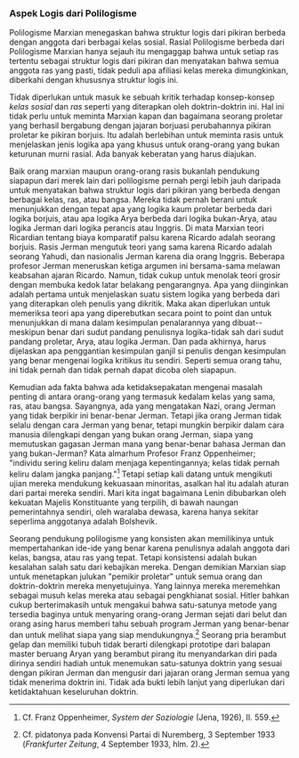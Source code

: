 ### Aspek Logis dari Polilogisme

Polilogisme Marxian menegaskan bahwa struktur logis dari pikiran berbeda dengan anggota dari berbagai kelas sosial. Rasial Polilogisme berbeda dari Polilogisme Marxian hanya sejauh itu mengaggap bahwa untuk setiap ras tertentu sebagai struktur logis dari pikiran dan menyatakan bahwa semua anggota ras yang pasti, tidak peduli apa afiliasi kelas mereka dimungkinkan, diberkahi dengan khususnya struktur logis ini.

Tidak diperlukan untuk masuk ke sebuah kritik terhadap konsep-konsep *kelas sosial* dan *ras* seperti yang diterapkan oleh doktrin-doktrin ini. Hal ini tidak perlu untuk meminta Marxian kapan dan bagaimana seorang proletar yang berhasil bergabung dengan jajaran borjuasi perubahannya pikiran proletar ke pikiran borjuis. Itu adalah berlebihan untuk meminta rasis untuk menjelaskan jenis logika apa yang khusus untuk orang-orang yang bukan keturunan murni rasial. Ada banyak keberatan yang harus diajukan.

Baik orang marxian maupun orang-orang rasis bukanlah pendukung siapapun dari merek lain dari polilogisme pernah pergi lebih jauh daripada untuk menyatakan bahwa struktur logis dari pikiran yang berbeda dengan berbagai kelas, ras, atau bangsa. Mereka tidak pernah berani untuk menunjukkan dengan tepat apa yang logika kaum proletar berbeda dari logika borjuis, atau apa logika Arya berbeda dari logika bukan-Arya, atau logika Jerman dari logika perancis atau Inggris. Di mata Marxian teori Ricardian tentang biaya komparatif palsu karena Ricardo adalah seorang borjuis. Rasis Jerman mengutuk teori yang sama karena Ricardo adalah seorang Yahudi, dan nasionalis Jerman karena dia orang Inggris. Beberapa profesor Jerman meneruskan ketiga argumen ini bersama-sama melawan keabsahan ajaran Ricardo. Namun, tidak cukup untuk menolak teori grosir dengan membuka kedok latar belakang pengarangnya. Apa yang diinginkan adalah pertama untuk menjelaskan suatu sistem logika yang berbeda dari yang diterapkan oleh penulis yang dikritik. Maka akan diperlukan untuk memeriksa teori apa yang diperebutkan secara point to point dan untuk menunjukkan di mana dalam kesimpulan penalarannya yang dibuat--meskipun benar dari sudut pandang penulisnya logika-tidak sah dari sudut pandang proletar, Arya, atau logika Jerman. Dan pada akhirnya, harus dijelaskan apa penggantian kesimpulan ganjil si penulis dengan kesimpulan yang benar mengenai logika kritikus itu sendiri. Seperti semua orang tahu, ini tidak pernah dan tidak pernah dapat dicoba oleh siapapun.

Kemudian ada fakta bahwa ada ketidaksepakatan mengenai masalah penting di antara orang-orang yang termasuk kedalam kelas yang sama, ras, atau bangsa. Sayangnya, ada yang mengatakan Nazi, orang Jerman yang tidak berpikir ini benar-benar Jerman. Tetapi jika orang Jerman tidak selalu dengan cara Jerman yang benar, tetapi mungkin berpikir dalam cara manusia dilengkapi dengan yang bukan orang Jerman, siapa yang memutuskan gagasan Jerman mana yang benar-benar bahasa Jerman dan yang bukan-Jerman? Kata almarhum Profesor Franz Oppenheimer; "individu sering keliru dalam menjaga kepentingannya; kelas tidak pernah keliru dalam jangka panjang."[^3] Tetapi setiap kali datang untuk mengikuti ujian mereka mendukung kekuasaan minoritas, asalkan hal itu adalah aturan dari partai mereka sendiri. Mari kita ingat bagaimana Lenin dibubarkan oleh kekuatan Majelis Konstituante yang terpilih, di bawah naungan pemerintahnya sendiri, oleh waralaba dewasa, karena hanya sekitar seperlima anggotanya adalah Bolshevik.

Seorang pendukung polilogisme yang konsisten akan memilikinya untuk mempertahankan ide-ide yang benar karena penulisnya adalah anggota dari kelas, bangsa, atau ras yang tepat. Tetapi konsistensi adalah bukan kesalahan salah satu dari kebajikan mereka. Dengan demikian Marxian siap untuk menetapkan julukan "pemikir proletar" untuk semua orang dan doktrin-doktrin mereka menyetujuinya. Yang lainnya mereka meremehkan sebagai musuh kelas mereka atau sebagai pengkhianat sosial. Hitler bahkan cukup berterimakasih untuk mengakui bahwa satu-satunya metode yang tersedia baginya untuk menyaring orang-orang Jerman sejati dari belut dan orang asing harus memberi tahu sebuah program Jerman yang benar-benar dan untuk melihat siapa yang siap mendukungnya.[^5] Seorang pria berambut gelap dan memiliki tubuh tidak berarti dilengkapi prototipe dari balapan master beruang Aryan yang berambut pirang itu menyandarkan diri pada dirinya sendiri hadiah untuk menemukan satu-satunya doktrin yang sesuai dengan pikiran Jerman dan mengusir dari jajaran orang Jerman semua yang tidak menerima doktrin ini. Tidak ada bukti lebih lanjut yang diperlukan dari ketidaktahuan keseluruhan doktrin.

[^3]: Cf. Franz Oppenheimer, *System der Soziologie* (Jena, 1926), II. 559.

[^4]: Harus ditekankan bahwa kasus demokrasi yang tidak didasarkan pada asumsi bahwa mayoritas selalu benar, masih kurang bahwa mereka adalah maksum. Cf. di bawah ini, hal 149-151.

[^5]: Cf. pidatonya pada Konvensi Partai di Nuremberg, 3 September 1933 (*Frankfurter Zeitung*, 4 September 1933, hlm. 2).
